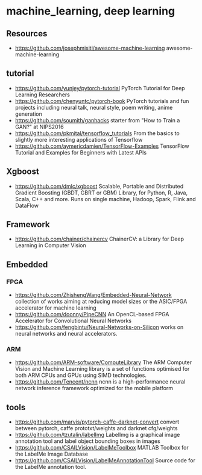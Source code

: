 # machine_learning, deep learning

## Resources
- https://github.com/josephmisiti/awesome-machine-learning
awesome-machine-learning

## tutorial
- https://github.com/yunjey/pytorch-tutorial
PyTorch Tutorial for Deep Learning Researchers
- https://github.com/chenyuntc/pytorch-book
PyTorch tutorials and fun projects including neural talk, neural style, poem writing, anime generation
- https://github.com/soumith/ganhacks
starter from "How to Train a GAN?" at NIPS2016
- https://github.com/pkmital/tensorflow_tutorials
From the basics to slightly more interesting applications of Tensorflow
- https://github.com/aymericdamien/TensorFlow-Examples
TensorFlow Tutorial and Examples for Beginners with Latest APIs 

## Xgboost
- https://github.com/dmlc/xgboost
Scalable, Portable and Distributed Gradient Boosting (GBDT, GBRT or GBM) Library, for Python, R, Java, Scala, C++ and more. Runs on single machine, Hadoop, Spark, Flink and DataFlow

## Framework
- https://github.com/chainer/chainercv
ChainerCV: a Library for Deep Learning in Computer Vision

## Embedded
### FPGA
- https://github.com/ZhishengWang/Embedded-Neural-Network
collection of works aiming at reducing model sizes or the ASIC/FPGA accelerator for machine learning
- https://github.com/doonny/PipeCNN
An OpenCL-based FPGA Accelerator for Convolutional Neural Networks
- https://github.com/fengbintu/Neural-Networks-on-Silicon
works on neural networks and neural accelerators.
### ARM
- https://github.com/ARM-software/ComputeLibrary
The ARM Computer Vision and Machine Learning library is a set of functions optimised for both ARM CPUs and GPUs using SIMD technologies.
- https://github.com/Tencent/ncnn
ncnn is a high-performance neural network inference framework optimized for the mobile platform

## tools
- https://github.com/marvis/pytorch-caffe-darknet-convert
convert between pytorch, caffe prototxt/weights and darknet cfg/weights
- https://github.com/tzutalin/labelImg
LabelImg is a graphical image annotation tool and label object bounding boxes in images
- https://github.com/CSAILVision/LabelMeToolbox
MATLAB Toolbox for the LabelMe Image Database
- https://github.com/CSAILVision/LabelMeAnnotationTool
Source code for the LabelMe annotation tool.




